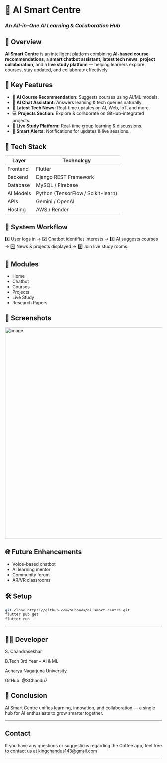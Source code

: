 # 🧠 AI Smart Centre  
### *An All-in-One AI Learning & Collaboration Hub*

## 🚀 Overview  
**AI Smart Centre** is an intelligent platform combining **AI-based course recommendations**, a **smart chatbot assistant**, **latest tech news**, **project collaboration**, and a **live study platform** — helping learners explore courses, stay updated, and collaborate effectively.

## 🎯 Key Features  
- 🧩 **AI Course Recommendation:** Suggests courses using AI/ML models.  
- 💬 **AI Chat Assistant:** Answers learning & tech queries naturally.  
- 📰 **Latest Tech News:** Real-time updates on AI, Web, IoT, and more.  
- 💻 **Projects Section:** Explore & collaborate on GitHub-integrated projects.  
- 🎥 **Live Study Platform:** Real-time group learning & discussions.  
- 🔔 **Smart Alerts:** Notifications for updates & live sessions.

## 🧠 Tech Stack  
| Layer | Technology |
|-------|-------------|
| Frontend | Flutter |
| Backend | Django REST Framework |
| Database | MySQL / Firebase |
| AI Models | Python (TensorFlow / Scikit-learn) |
| APIs | Gemini / OpenAI |
| Hosting | AWS / Render |

## 🧩 System Workflow  
1️⃣ User logs in → 2️⃣ Chatbot identifies interests → 3️⃣ AI suggests courses → 4️⃣ News & projects displayed → 5️⃣ Join live study rooms.  

## 📱 Modules  
-  Home 
-  Chatbot 
-  Courses
-  Projects
-  Live Study
-  Research Papers

##  📸 Screenshots

<img width="1246" height="682" alt="image" src="https://github.com/user-attachments/assets/9fd0b57f-dcb8-4eff-b141-0cb61355acfa" />


## 🌐 Future Enhancements  
- Voice-based chatbot  
- AI learning mentor  
- Community forum  
- AR/VR classrooms  

## 🛠️ Setup  
``` bash
git clone https://github.com/SChandu/ai-smart-centre.git  
flutter pub get  
flutter run
```
---
## 👨‍💻 Developer
S. Chandrasekhar

B.Tech 3rd Year – AI & ML

Acharya Nagarjuna University

GitHub: @SChandu7

## 🧭 Conclusion
AI Smart Centre unifies learning, innovation, and collaboration — a single hub for AI enthusiasts to grow smarter together.

---

## Contact

If you have any questions or suggestions regarding the Coffee app, feel free to contact us at kingchandus143@gmail.com 

---
